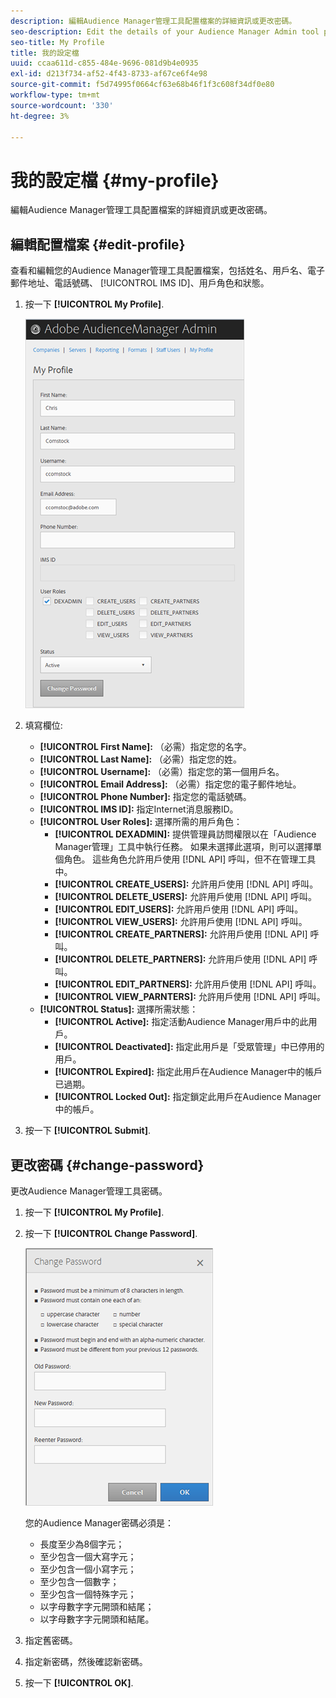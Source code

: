 ```yaml
---
description: 編輯Audience Manager管理工具配置檔案的詳細資訊或更改密碼。
seo-description: Edit the details of your Audience Manager Admin tool profile or change your password.
seo-title: My Profile
title: 我的設定檔
uuid: ccaa611d-c855-484e-9696-081d9b4e0935
exl-id: d213f734-af52-4f43-8733-af67ce6f4e98
source-git-commit: f5d74995f0664cf63e68b46f1f3c608f34df0e80
workflow-type: tm+mt
source-wordcount: '330'
ht-degree: 3%

---
```


# 我的設定檔 {#my-profile}

編輯Audience Manager管理工具配置檔案的詳細資訊或更改密碼。

<!-- c_my_profile.xml -->

## 編輯配置檔案 {#edit-profile}

查看和編輯您的Audience Manager管理工具配置檔案，包括姓名、用戶名、電子郵件地址、電話號碼、 [!UICONTROL IMS ID]、用戶角色和狀態。

<!-- t_edit_profile.xml -->

1. 按一下 **[!UICONTROL My Profile]**.

   ![步驟結果](assets/profile.png)

2. 填寫欄位: 
   * **[!UICONTROL First Name]:** （必需）指定您的名字。
   * **[!UICONTROL Last Name]:** （必需）指定您的姓。
   * **[!UICONTROL Username]:** （必需）指定您的第一個用戶名。
   * **[!UICONTROL Email Address]:** （必需）指定您的電子郵件地址。
   * **[!UICONTROL Phone Number]:** 指定您的電話號碼。
   * **[!UICONTROL IMS ID]:** 指定Internet消息服務ID。
   * **[!UICONTROL User Roles]:** 選擇所需的用戶角色：
      * **[!UICONTROL DEXADMIN]:** 提供管理員訪問權限以在「Audience Manager管理」工具中執行任務。 如果未選擇此選項，則可以選擇單個角色。 這些角色允許用戶使用 [!DNL API] 呼叫，但不在管理工具中。
      * **[!UICONTROL CREATE_USERS]:** 允許用戶使用 [!DNL API] 呼叫。
      * **[!UICONTROL DELETE_USERS]:** 允許用戶使用 [!DNL API] 呼叫。
      * **[!UICONTROL EDIT_USERS]:** 允許用戶使用 [!DNL API] 呼叫。
      * **[!UICONTROL VIEW_USERS]:** 允許用戶使用 [!DNL API] 呼叫。
      * **[!UICONTROL CREATE_PARTNERS]:** 允許用戶使用 [!DNL API] 呼叫。
      * **[!UICONTROL DELETE_PARTNERS]:** 允許用戶使用 [!DNL API] 呼叫。
      * **[!UICONTROL EDIT_PARTNERS]:** 允許用戶使用 [!DNL API] 呼叫。
      * **[!UICONTROL VIEW_PARNTERS]:** 允許用戶使用 [!DNL API] 呼叫。
   * **[!UICONTROL Status]:** 選擇所需狀態：
      * **[!UICONTROL Active]:** 指定活動Audience Manager用戶中的此用戶。
      * **[!UICONTROL Deactivated]:** 指定此用戶是「受眾管理」中已停用的用戶。
      * **[!UICONTROL Expired]:** 指定此用戶在Audience Manager中的帳戶已過期。
      * **[!UICONTROL Locked Out]:** 指定鎖定此用戶在Audience Manager中的帳戶。
3. 按一下 **[!UICONTROL Submit]**.

## 更改密碼 {#change-password}

更改Audience Manager管理工具密碼。

<!-- t_change_password.xml -->

1. 按一下 **[!UICONTROL My Profile]**.
1. 按一下 **[!UICONTROL Change Password]**.

   ![](assets/change_password.png)

   您的Audience Manager密碼必須是：

   * 長度至少為8個字元；
   * 至少包含一個大寫字元；
   * 至少包含一個小寫字元；
   * 至少包含一個數字；
   * 至少包含一個特殊字元；
   * 以字母數字字元開頭和結尾；
   * 以字母數字字元開頭和結尾。

1. 指定舊密碼。
1. 指定新密碼，然後確認新密碼。
1. 按一下 **[!UICONTROL OK]**.
